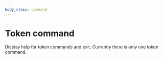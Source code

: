 ```yaml
---
body_class: command
---
```


# Token command

<section>

Display help for token commands and exit.  Currently there
is only one token command.

</section>
